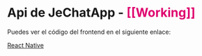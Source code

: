 # Api de JeChatApp - **<span style="color:rgb(223, 0, 111);">[[Working]]</span>**

Puedes ver el código del frontend en el siguiente enlace:

[React Native](https://github.com/jerson100/JeChatApp-Frontend)
